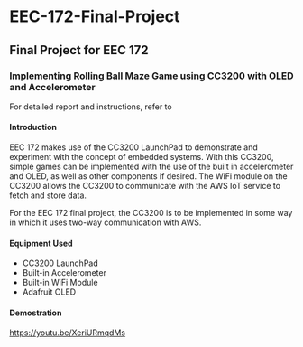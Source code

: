 # EEC-172-Final-Project
## Final Project for EEC 172
### Implementing Rolling Ball Maze Game using CC3200 with OLED and Accelerometer
For detailed report and instructions, refer to 
#### Introduction
EEC 172 makes use of the CC3200 LaunchPad to
demonstrate and experiment with the concept of embedded
systems. With this CC3200, simple games can be implemented
with the use of the built in accelerometer and OLED, as well
as other components if desired. The WiFi module on the
CC3200 allows the CC3200 to communicate with the AWS
IoT service to fetch and store data.

For the EEC 172 final project, the CC3200 is to be
implemented in some way in which it uses two-way
communication with AWS.

#### Equipment Used
- CC3200 LaunchPad
- Built-in Accelerometer
- Built-in WiFi Module
- Adafruit OLED


#### Demostration
https://youtu.be/XeriURmqdMs
